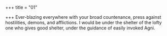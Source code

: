 +++
title = "01"

+++
Ever-blazing everywhere with your broad countenance, press against  hostilities, demons, and afflictions.
I would be under the shelter of the lofty one who gives good shelter,  under the guidance of easily invoked Agni.